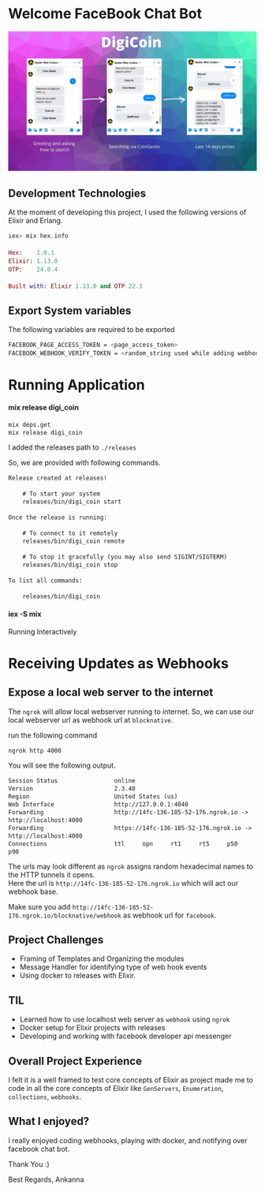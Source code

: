 # Welcome FaceBook Chat Bot

![Project Out Line Image](assets/digi_coin_header.jpg)


## Development Technologies

At the moment of developing this project, I used the following versions of
Elixir and Erlang.

```elixir
iex> mix hex.info

Hex:    1.0.1
Elixir: 1.13.0
OTP:    24.0.4

Built with: Elixir 1.13.0 and OTP 22.3
```
## Export System variables
The following variables are required to be exported

```sh
FACEBOOK_PAGE_ACCESS_TOKEN = <page_access_token>
FACEBOOK_WEBHOOK_VERIFY_TOKEN = <random_string used while adding webhook>
```

# Running Application
#### mix release digi_coin

```
mix deps.get
mix release digi_coin
```

I added the releases path to `./releases` 

So, we are provided with following commands.

```
Release created at releases!

    # To start your system
    releases/bin/digi_coin start

Once the release is running:

    # To connect to it remotely
    releases/bin/digi_coin remote

    # To stop it gracefully (you may also send SIGINT/SIGTERM)
    releases/bin/digi_coin stop

To list all commands:

    releases/bin/digi_coin

```

#### iex -S mix

Running Interactively

# Receiving Updates as Webhooks

## Expose a local web server to the internet

The `ngrok` will allow local webserver running to internet. So, we can use our local webserver url as webhook url at `blocknative`.

run the following command

```shell
ngrok http 4000
```

You will see the following output.

```
Session Status                online
Version                       2.3.40
Region                        United States (us)
Web Interface                 http://127.0.0.1:4040
Forwarding                    http://14fc-136-185-52-176.ngrok.io -> http://localhost:4000
Forwarding                    https://14fc-136-185-52-176.ngrok.io -> http://localhost:4000
Connections                   ttl     opn     rt1     rt5     p50     p90
```

The urls may look different as `ngrok` assigns random hexadecimal names to the HTTP tunnels it opens.  
Here the url is `http://14fc-136-185-52-176.ngrok.io` which will act our webhook base.

Make sure you add `http://14fc-136-185-52-176.ngrok.io/blocknative/webhook` as webhook url for `facebook`.

## Project Challenges

- Framing of Templates and Organizing the modules
- Message Handler for identifying type of web hook events
- Using docker to releases with Elixir.

## TIL

- Learned how to use localhost web server as `webhook` using `ngrok`
- Docker setup for Elixir projects with releases
- Developing and working with facebook developer api messenger

## Overall Project Experience

I felt it is a well framed to test core concepts of Elixir as project made me to code in all the core concepts of Elixir like `GenServers`, `Enumeration`, `collections`, `webhooks`.

## What I enjoyed?

I really enjoyed coding webhooks, playing with docker, and notifying over facebook chat bot.

Thank You :)

Best Regards,
Ankanna
